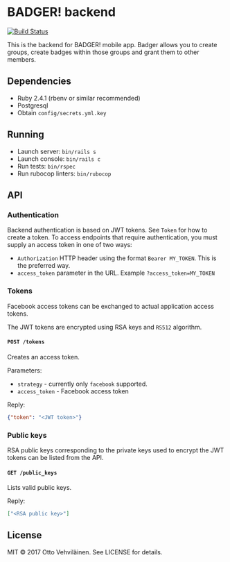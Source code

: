 # BADGER! backend

[![Build Status](https://travis-ci.org/Mumakil/badger-backend.svg?branch=master)](https://travis-ci.org/Mumakil/badger-backend)

This is the backend for BADGER! mobile app. Badger allows you to create groups, create badges within those groups and grant them to other members.

## Dependencies

- Ruby 2.4.1 (rbenv or similar recommended)
- Postgresql
- Obtain `config/secrets.yml.key`

## Running

- Launch server: `bin/rails s`
- Launch console: `bin/rails c`
- Run tests: `bin/rspec`
- Run rubocop linters: `bin/rubocop`

## API

### Authentication

Backend authentication is based on JWT tokens. See `Token` for how to create a token. To access endpoints that require authentication, you must supply an access token in one of two ways:

- `Authorization` HTTP header using the format `Bearer MY_TOKEN`. This is the preferred way.
- `access_token` parameter in the URL. Example `?access_token=MY_TOKEN`

### Tokens

Facebook access tokens can be exchanged to actual application access tokens.

The JWT tokens are encrypted using RSA keys and `RS512` algorithm.

#### `POST /tokens`

Creates an access token.

Parameters:

- `strategy` - currently only `facebook` supported.
- `access_token` - Facebook access token

Reply:

```json
{"token": "<JWT token>"}
```

### Public keys

RSA public keys corresponding to the private keys used to encrypt the JWT tokens can be listed from the API.

#### `GET /public_keys`

Lists valid public keys.

Reply:

```json
["<RSA public key>"]
```

## License

MIT © 2017 Otto Vehviläinen. See LICENSE for details.
